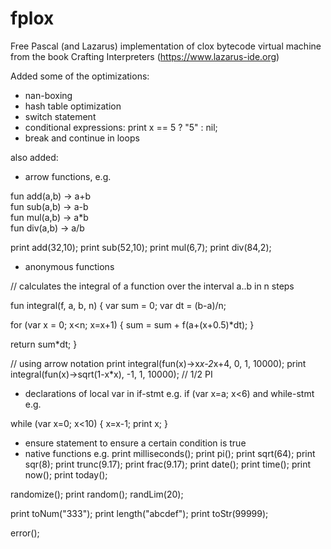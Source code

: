 # fplox
Free Pascal (and Lazarus) implementation of clox bytecode virtual machine from the book Crafting Interpreters
(https://www.lazarus-ide.org)

Added some of the optimizations:
- nan-boxing
- hash table optimization
- switch statement
- conditional expressions: print x == 5 ? "5" : nil;
- break and continue in loops

also added:

- arrow functions, e.g. 

fun add(a,b) -> a+b  
fun sub(a,b) -> a-b  
fun mul(a,b) -> a*b  
fun div(a,b) -> a/b  

print add(32,10);
print sub(52,10);
print mul(6,7);
print div(84,2);

- anonymous functions

// calculates the integral of a function over the interval a..b in n steps

fun integral(f, a, b, n) {
  var sum = 0;
  var dt = (b-a)/n;

  for (var x = 0; x<n; x=x+1) {
    sum = sum + f(a+(x+0.5)*dt);
  }

  return sum*dt;
}

// using arrow notation
print integral(fun(x)->x*x-2*x+4, 0, 1, 10000);
print integral(fun(x)->sqrt(1-x*x), -1, 1, 10000);  // 1/2 PI

- declarations of local var in if-stmt e.g. if (var x=a; x<6) and while-stmt e.g. 

while (var x=0; x<10) {
  x=x-1;
  print x;
}

- ensure statement to ensure a certain condition is true
- native functions e.g. 
print milliseconds();
print pi();
print sqrt(64);
print sqr(8);
print trunc(9.17);
print frac(9.17);
print date();
print time();
print now();
print today();

randomize();
print random();
randLim(20);

print toNum("333");
print length("abcdef");
print toStr(99999);

error();

